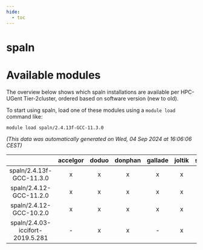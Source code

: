 ```yaml
---
hide:
  - toc
---
```


spaln
=====

# Available modules


The overview below shows which spaln installations are available per HPC-UGent Tier-2cluster, ordered based on software version (new to old).

To start using spaln, load one of these modules using a `module load` command like:

```shell
module load spaln/2.4.13f-GCC-11.3.0
```

*(This data was automatically generated on Wed, 04 Sep 2024 at 16:06:06 CEST)*  

| |accelgor|doduo|donphan|gallade|joltik|shinx|skitty|
| :---: | :---: | :---: | :---: | :---: | :---: | :---: | :---: |
|spaln/2.4.13f-GCC-11.3.0|x|x|x|x|x|-|x|
|spaln/2.4.12-GCC-11.2.0|x|x|x|x|x|-|x|
|spaln/2.4.12-GCC-10.2.0|x|x|x|x|x|-|x|
|spaln/2.4.03-iccifort-2019.5.281|-|x|x|-|x|-|x|
